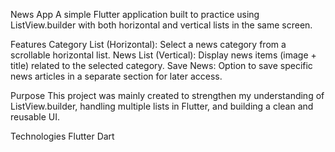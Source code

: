 News App
A simple Flutter application built to practice using ListView.builder with both horizontal and vertical lists in the same screen.

Features
Category List (Horizontal): Select a news category from a scrollable horizontal list.
News List (Vertical): Display news items (image + title) related to the selected category.
Save News: Option to save specific news articles in a separate section for later access.

Purpose
This project was mainly created to strengthen my understanding of ListView.builder, handling multiple lists in Flutter, and building a clean and reusable UI.

Technologies
Flutter
Dart
